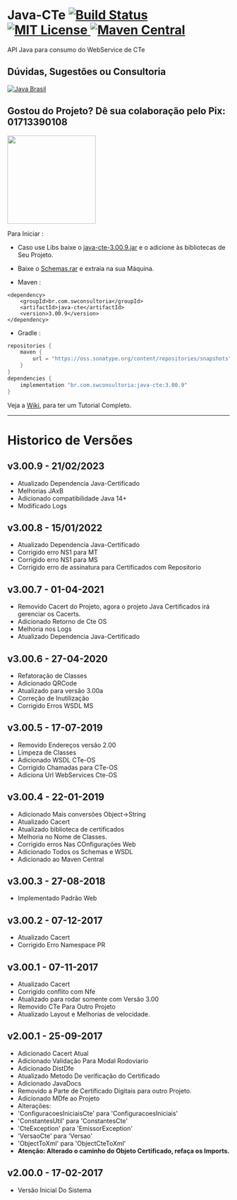 # Java-CTe [![Build Status](https://travis-ci.org/Samuel-Oliveira/Java_CTe.svg?branch=master)](https://travis-ci.org/Samuel-Oliveira/Java_CTe) [![MIT License](https://img.shields.io/github/license/Samuel-Oliveira/Java_CTe.svg) ](https://github.com/Samuel-Oliveira/Java_CTe/blob/master/LICENSE) [![Maven Central](https://img.shields.io/maven-central/v/br.com.swconsultoria/java-cte.svg?label=Maven%20Central)](https://search.maven.org/artifact/br.com.swconsultoria/java-cte/3.00.9/jar)
API Java para consumo do WebService de CTe

## Dúvidas, Sugestões ou Consultoria
[![Java Brasil](https://discordapp.com/api/guilds/519583346066587676/widget.png?style=banner2)](https://discord.gg/ZXpqnaV)

## Gostou do Projeto? Dê sua colaboração pelo Pix: 01713390108
<img src="https://swconsultoria.com.br/pix.png" width="200">

Para Iniciar : 
- Caso use Libs baixe o [java-cte-3.00.9.jar](https://github.com/Samuel-Oliveira/Java_CTe/raw/master/java-cte-3.00.9.jar) e o adicione às bibliotecas de Seu Projeto.

- Baixe o [Schemas.rar](https://github.com/Samuel-Oliveira/Java_CTe/raw/master/Schemas.rar) e extraia na sua Máquina.

- Maven :
```
<dependency>
    <groupId>br.com.swconsultoria</groupId>
    <artifactId>java-cte</artifactId>
    <version>3.00.9</version>
</dependency>
```

- Gradle :
```groovy
repositories {
    maven { 
        url = "https://oss.sonatype.org/content/repositories/snapshots" 
    }
}
dependencies {
    implementation "br.com.swconsultoria:java-cte:3.00.9"
}
```

Veja a [Wiki](https://Samuel-Oliveira.github.io/Java_CTe/), para ter um Tutorial Completo.

________________________________________________________________________________________________

# Historico de Versões

[//]: # ()
[//]: # (## v3.00.8 - SNAPSHOT - 11/04/2021)

[//]: # (- Atualizado Dependencia Java-Certificado)

[//]: # (- Corrigido erro NS1 para MT )

[//]: # (- Corrigido erro NS1 para MS)

[//]: # (- Corrigido erro de assinatura para Certificados com Repositorio)

[//]: # ()
[//]: # (Snapshot é a versão que se encontra em teste, só use em caso de extrema necessidade.)

[//]: # (Para usar, adicione o repositorio de Snapshot ao Maven:)

[//]: # (```)

[//]: # (<repositories>)

[//]: # (    <repository>)

[//]: # (        <id>sonatype-nexus-snapshots</id>)

[//]: # (        <url>https://oss.sonatype.org/content/repositories/snapshots</url>)

[//]: # (    </repository>)

[//]: # (</repositories>)

[//]: # (<dependency>)

[//]: # (    <groupId>br.com.swconsultoria</groupId>)

[//]: # (    <artifactId>java-cte</artifactId>)

[//]: # (    <version>3.00.8-SNAPSHOT</version>)

[//]: # (</dependency>)

[//]: # (```)

[//]: # (Ou baixe o Jar aqui: https://github.com/Samuel-Oliveira/Java_CTe/raw/master/java-cte-3.00.8-SNAPSHOT.jar)

## v3.00.9 - 21/02/2023
- Atualizado Dependencia Java-Certificado
- Melhorias JAxB
- Adicionado compatibilidade Java 14+
- Modificado Logs

## v3.00.8 - 15/01/2022
- Atualizado Dependencia Java-Certificado
- Corrigido erro NS1 para MT
- Corrigido erro NS1 para MS
- Corrigido erro de assinatura para Certificados com Repositorio

## v3.00.7 - 01-04-2021
- Removido Cacert do Projeto, agora o projeto Java Certificados irá gerenciar os Cacerts.
- Adicionado Retorno de Cte OS
- Melhoria nos Logs
- Atualizado Dependencia Java-Certificado

## v3.00.6 - 27-04-2020
- Refatoração de Classes
- Adicionado QRCode
- Atualizado para versão 3.00a
- Correção de Inutilização
- Corrigido Erros WSDL MS

## v3.00.5 - 17-07-2019
- Removido Endereços versão 2.00
- Limpeza de Classes
- Adicionado WSDL CTe-OS
- Corrigido Chamadas para CTe-OS
- Adiciona Url WebServices Cte-OS

## v3.00.4 - 22-01-2019
- Adicionado Mais conversões Object->String
- Atualizado Cacert
- Atualizado biblioteca de certificados
- Melhoria no Nome de Classes.
- Corrigido erros Nas COnfigurações Web
- Adicionado Todos os Schemas e WSDL
- Adicionado ao Maven Central

## v3.00.3 - 27-08-2018
- Implementado Padrão Web

## v3.00.2 - 07-12-2017
- Atualizado Cacert
- Corrigido Erro Namespace PR

## v3.00.1 - 07-11-2017
- Atualizado Cacert
- Corrigido conflito com Nfe
- Atualizado para rodar somente com Versão 3.00
- Removido CTe Para Outro Projeto
- Atualizado Layout e Melhorias de velocidade.

## v2.00.1 - 25-09-2017
- Adicionado Cacert Atual
- Adicionado Validação Para Modal Rodoviario
- Adicionado DistDfe
- Atualizado Metodo De verificação do Certificado
- Adicionado JavaDocs
- Removido a Parte de Certificado Digitais para outro Projeto.
- Adicionado MDfe ao Projeto
- Alterações:
- 'ConfiguracoesIniciaisCte' para 'ConfiguracoesIniciais'
- 'ConstantesUtil' para 'ConstantesCte'
- 'CteException' para 'EmissorException'
- 'VersaoCte' para 'Versao'
- 'ObjectToXml' para 'ObjectCteToXml'
- **Atenção: Alterado o caminho do Objeto Certificado, refaça os Imports.** 

## v2.00.0 - 17-02-2017
- Versão Inicial Do Sistema
